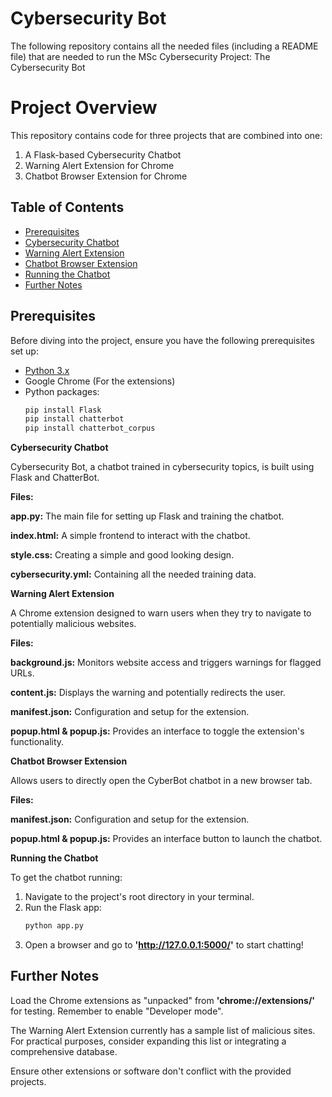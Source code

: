 # Cybersecurity Bot
The following repository contains all the needed files (including a README file) that are needed to run the MSc Cybersecurity Project: The Cybersecurity Bot

# Project Overview

This repository contains code for three projects that are combined into one:

1. A Flask-based Cybersecurity Chatbot
2. Warning Alert Extension for Chrome
3. Chatbot Browser Extension for Chrome

## Table of Contents

- [Prerequisites](#prerequisites)
- [Cybersecurity Chatbot](#cybersecurity-chatbot)
- [Warning Alert Extension](#warning-alert-extension)
- [Chatbot Browser Extension](#chatbot-browser-extension)
- [Running the Chatbot](#running-the-chatbot)
- [Further Notes](#further-notes)

## Prerequisites

Before diving into the project, ensure you have the following prerequisites set up:

- [Python 3.x](https://www.python.org/downloads/)
- Google Chrome (For the extensions)
- Python packages:
  ```bash
  pip install Flask
  pip install chatterbot
  pip install chatterbot_corpus


**Cybersecurity Chatbot**

Cybersecurity Bot, a chatbot trained in cybersecurity topics, is built using Flask and ChatterBot.

**Files:**

**app.py:** The main file for setting up Flask and training the chatbot.

**index.html:** A simple frontend to interact with the chatbot.

**style.css:** Creating a simple and good looking design. 

**cybersecurity.yml:** Containing all the needed training data.


**Warning Alert Extension**

A Chrome extension designed to warn users when they try to navigate to potentially malicious websites.

**Files:**

**background.js:** Monitors website access and triggers warnings for flagged URLs.

**content.js:** Displays the warning and potentially redirects the user.

**manifest.json:** Configuration and setup for the extension.

**popup.html & popup.js:** Provides an interface to toggle the extension's functionality.



**Chatbot Browser Extension**

Allows users to directly open the CyberBot chatbot in a new browser tab.

**Files:**

**manifest.json:** Configuration and setup for the extension.

**popup.html & popup.js:** Provides an interface button to launch the chatbot.


**Running the Chatbot**

To get the chatbot running:

1. Navigate to the project's root directory in your terminal.
2. Run the Flask app:
   ```bash
   python app.py


3. Open a browser and go to **'http://127.0.0.1:5000/'** to start chatting!


## Further Notes

Load the Chrome extensions as "unpacked" from **'chrome://extensions/'** for testing. Remember to enable "Developer mode".

The Warning Alert Extension currently has a sample list of malicious sites. For practical purposes, consider expanding this list or integrating a comprehensive database.

Ensure other extensions or software don't conflict with the provided projects.
